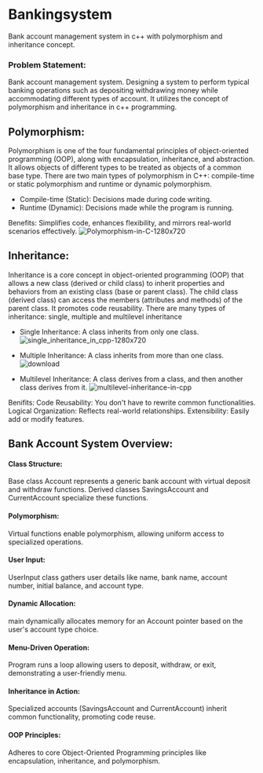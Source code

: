 # Bankingsystem
Bank account management system in c++ with polymorphism and inheritance concept.


### **Problem Statement:**
Bank account management system.
Designing a system to perform typical banking operations such as depositing withdrawing money while accommodating different types of account. It utilizes the concept of polymorphism and inheritance in c++ programming.

## **Polymorphism:**
Polymorphism is one of the four fundamental principles of object-oriented programming (OOP), along with encapsulation, inheritance, and abstraction. It allows objects of different types to be treated as objects of a common base type. There are two main types of polymorphism in C++: compile-time or static polymorphism and runtime or dynamic polymorphism. 

- Compile-time (Static): Decisions made during code writing.
- Runtime (Dynamic): Decisions made while the program is running.

Benefits:
Simplifies code, enhances flexibility, and mirrors real-world scenarios effectively.
![Polymorphism-in-C-1280x720](https://github.com/shrishh9/bankingsystem/assets/140807533/d1b37290-37b9-4ab7-af9c-9eadcdd550eb)


## **Inheritance:**
Inheritance is a core concept in object-oriented programming (OOP) that allows a new class (derived or child class) to inherit properties and behaviors from an existing class (base or parent class).
The child class (derived class) can access the members (attributes and methods) of the parent class. It promotes code reusability.
There are many types of inheritance: single, multiple and multilevel inheritance

- Single Inheritance: A class inherits from only one class.
  ![single_inheritance_in_cpp-1280x720](https://github.com/shrishh9/bankingsystem/assets/140807533/af9218fe-2307-4418-a5b8-dd50b2990fd9)

- Multiple Inheritance: A class inherits from more than one class.
  ![download](https://github.com/shrishh9/bankingsystem/assets/140807533/5da39d2b-5f8a-44a4-9269-3cff9444eca8)

- Multilevel Inheritance: A class derives from a class, and then another class derives from it.
  ![multilevel-inheritance-in-cpp](https://github.com/shrishh9/bankingsystem/assets/140807533/a87bab9f-ff9d-4413-bf7f-1c32d16c19d5)

Benifits:
Code Reusability: You don't have to rewrite common functionalities.
Logical Organization: Reflects real-world relationships.
Extensibility: Easily add or modify features.

## **Bank Account System Overview:**

####  **Class Structure:**
Base class Account represents a generic bank account with virtual deposit and withdraw functions.
Derived classes SavingsAccount and CurrentAccount specialize these functions.
#### **Polymorphism:**
Virtual functions enable polymorphism, allowing uniform access to specialized operations.
#### **User Input:**
UserInput class gathers user details like name, bank name, account number, initial balance, and account type.
#### **Dynamic Allocation:**
main dynamically allocates memory for an Account pointer based on the user's account type choice.
#### **Menu-Driven Operation:**
Program runs a loop allowing users to deposit, withdraw, or exit, demonstrating a user-friendly menu.
#### **Inheritance in Action:**
Specialized accounts (SavingsAccount and CurrentAccount) inherit common functionality, promoting code reuse.
#### **OOP Principles:**
Adheres to core Object-Oriented Programming principles like encapsulation, inheritance, and polymorphism.
